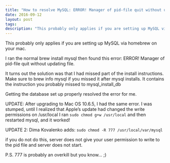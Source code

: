 ```yaml
---
title: "How to resolve MySQL: ERROR! Manager of pid-file quit without updating file"
date: 2016-09-12
layout: post
tags: 
description: "This probably only applies if you are setting up MySQL via homebrew on your mac."
---
```

This probably only applies if you are setting up MySQL via homebrew on your mac.

I ran the normal brew install mysql then found this error: ERROR! Manager of pid-file quit without updating file.

It turns out the solution was that I had missed part of the install instructions. Make sure to brew info mysql if you missed it after mysql installs. It contains the instruction you probably missed to mysql_install_db

Getting the database set up properly resolved the error for me.

UPDATE: After upgrading to Mac OS 10.6.5, I had the same error. I was stumped, until I realized that Apple’s update had changed the write permissions on /usr/local I ran `sudo chmod g+w /usr/local` and then restarted mysql, and it worked!

UPDATE 2: Dima Kovalenko  adds:
`sudo chmod -R 777 /usr/local/var/mysql`

if you do not do this, server does not give your user permission to write to the pid file and server does not start.

P.S. 777 is probably an overkill but you know... ;)